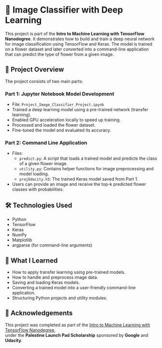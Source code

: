 # 🌸 Image Classifier with Deep Learning

This project is part of the **Intro to Machine Learning with TensorFlow Nanodegree**. It demonstrates how to build and train a deep neural network for image classification using TensorFlow and Keras. The model is trained on a flower dataset and later converted into a command-line application that can predict the type of flower from a given image.

## 🚀 Project Overview

The project consists of two main parts:

### Part 1: Jupyter Notebook Model Development
- File: `Project_Image_Classifier_Project.ipynb`
- Trained a deep learning model using a pre-trained network (transfer learning).
- Enabled GPU acceleration locally to speed up training.
- Processed and loaded the flower dataset.
- Fine-tuned the model and evaluated its accuracy.

### Part 2: Command Line Application
- Files:
  - `predict.py`: A script that loads a trained model and predicts the class of a given flower image.
  - `utility.py`: Contains helper functions for image preprocessing and model loading.
  - `projUdacity.h5`: The trained Keras model saved from Part 1.
- Users can provide an image and receive the top-k predicted flower classes with probabilities.

## 🛠️ Technologies Used
- Python
- TensorFlow
- Keras
- NumPy
- Matplotlib
- argparse (for command-line arguments)

## 🧠 What I Learned

- How to apply transfer learning using pre-trained models.
- How to handle and preprocess image data.
- Saving and loading Keras models.
- Converting a trained model into a user-friendly command-line application.
- Structuring Python projects and utility modules.

## 📄 Acknowledgements

This project was completed as part of the [Intro to Machine Learning with TensorFlow Nanodegree](https://www.udacity.com/course/intro-to-machine-learning-with-tensorflow-nanodegree--nd230),  
under the **Palestine Launch Pad Scholarship** sponsored by **Google** and **Udacity**.

